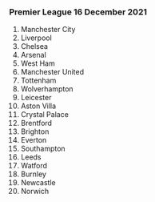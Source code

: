 ### Premier League 16 December 2021

1. Manchester City
2. Liverpool
3. Chelsea
4. Arsenal
5. West Ham
6. Manchester United
7. Tottenham
8. Wolverhampton
9. Leicester
10. Aston Villa
11. Crystal Palace
12. Brentford
13. Brighton
14. Everton
15. Southampton
16. Leeds
17. Watford
18. Burnley
19. Newcastle
20. Norwich
